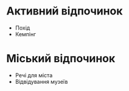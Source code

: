 # Активний відпочинок 
- Похід
- Кемпінг

# Міський відпочинок  
- Речі для міста 
- Відвідування музеїв 

